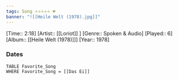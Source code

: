 ```yaml
---
tags: Song ⭐⭐⭐⭐⭐ 💔
banner: "![[Heile Welt (1978).jpg]]"
---
```

[Time:: 2:18]
[Artist:: [[Loriot]] ]
[Genre:: Spoken & Audio]
[Played:: 6]
[Album:: [[Heile Welt (1978)]]]
[Year:: 1978]
### Dates
````dataview
TABLE Favorite_Song
WHERE Favorite_Song = [[Das Ei]]
````